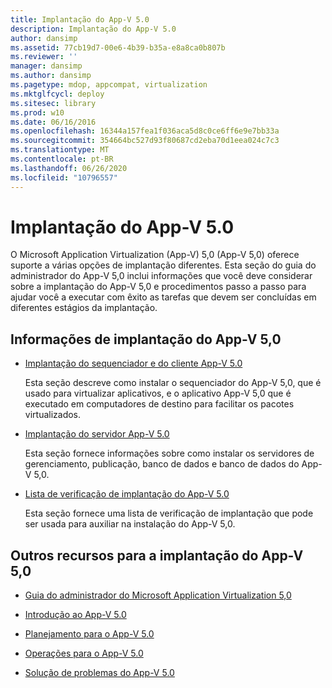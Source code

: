 ```yaml
---
title: Implantação do App-V 5.0
description: Implantação do App-V 5.0
author: dansimp
ms.assetid: 77cb19d7-00e6-4b39-b35a-e8a8ca0b807b
ms.reviewer: ''
manager: dansimp
ms.author: dansimp
ms.pagetype: mdop, appcompat, virtualization
ms.mktglfcycl: deploy
ms.sitesec: library
ms.prod: w10
ms.date: 06/16/2016
ms.openlocfilehash: 16344a157fea1f036aca5d8c0ce6ff6e9e7bb33a
ms.sourcegitcommit: 354664bc527d93f80687cd2eba70d1eea024c7c3
ms.translationtype: MT
ms.contentlocale: pt-BR
ms.lasthandoff: 06/26/2020
ms.locfileid: "10796557"
---
```

# Implantação do App-V 5.0


O Microsoft Application Virtualization (App-V) 5,0 (App-V 5,0) oferece suporte a várias opções de implantação diferentes. Esta seção do guia do administrador do App-V 5,0 inclui informações que você deve considerar sobre a implantação do App-V 5,0 e procedimentos passo a passo para ajudar você a executar com êxito as tarefas que devem ser concluídas em diferentes estágios da implantação.

## <a href="" id="---------app-v-5-0-deployment-information"></a> Informações de implantação do App-V 5,0


-   [Implantação do sequenciador e do cliente App-V 5.0](deploying-the-app-v-50-sequencer-and-client.md)

    Esta seção descreve como instalar o sequenciador do App-V 5,0, que é usado para virtualizar aplicativos, e o aplicativo App-V 5,0 que é executado em computadores de destino para facilitar os pacotes virtualizados.

-   [Implantação do servidor App-V 5.0](deploying-the-app-v-50-server.md)

    Esta seção fornece informações sobre como instalar os servidores de gerenciamento, publicação, banco de dados e banco de dados do App-V 5,0.

-   [Lista de verificação de implantação do App-V 5.0](app-v-50-deployment-checklist.md)

    Esta seção fornece uma lista de verificação de implantação que pode ser usada para auxiliar na instalação do App-V 5,0.

## Outros recursos para a implantação do App-V 5,0


-   [Guia do administrador do Microsoft Application Virtualization 5,0](microsoft-application-virtualization-50-administrators-guide.md)

-   [Introdução ao App-V 5.0](getting-started-with-app-v-50--rtm.md)

-   [Planejamento para o App-V 5.0](planning-for-app-v-50-rc.md)

-   [Operações para o App-V 5.0](operations-for-app-v-50.md)

-   [Solução de problemas do App-V 5.0](troubleshooting-app-v-50.md)






 

 





